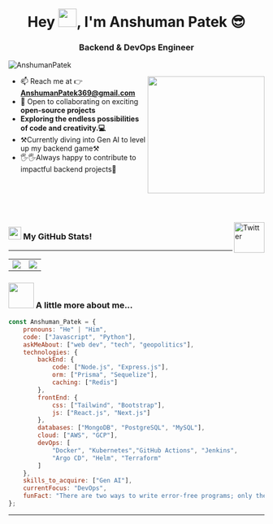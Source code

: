 <!--<p align="center"><img src="https://raw.githubusercontent.com/SurajPratap10/SurajPratap10/master/banner.jpg"></p> -->

<!--<h1 align="center">Hey 👋, I'm Anshuman Patek</h1> -->
<h1 align="center">Hey <img src="https://raw.githubusercontent.com/MartinHeinz/MartinHeinz/master/wave.gif" height="36px">, I'm Anshuman Patek 😎</h1>
 <!-- <img align=center width=100% src="https://readme-typing-svg.herokuapp.com?font=Sora&color=%2336BCF7&size=35&center=true&vCenter=true&width=600%&lines=Web+Developer;Full+stack+development"/> -->
<!--   <p align="center">I love to explore new technology 🚀</p> -->
<!--  <p align="center">Creating my own Sunshine 🌈</p> -->
<h3 align="center">Backend & DevOps Engineer</h3>
<!-- <h3 align="center">Anime World 🤖|| ☕☕Chai lover ☕☕ </h3> -->


<p align="left"> <img src="https://komarev.com/ghpvc/?username=AnshumanPatek&label=Profile%20views&color=0e75b6&style=flat" alt="AnshumanPatek" /> </p>
<!-- <img align="right" alt="Coder" src="https://camo.githubusercontent.com/a4c584bce1c41271485d28f92aaf9f581b3c88b68ca723b6edfd58b4ba988c2b/68747470733a2f2f63646e2e6472696262626c652e636f6d2f75736572732f313138373833362f73637265656e73686f74732f363533393432392f70726f6772616d65722e676966" width="400" /> -->
<img align='right' src="https://media.giphy.com/media/M9gbBd9nbDrOTu1Mqx/giphy.gif" width="230">


- 📫 Reach me at 👉 **AnshumanPatek369@gmail.com**
- 👯 Open to collaborating on exciting **open-source projects**
- **Exploring the endless possibilities of code and creativity.💻**
- ⚒️Currently diving into Gen AI to level up my backend game⚒️
- 🖐️🖐️Always happy to contribute to impactful backend projects🏁
  </p>
  <br/>
  <br/>
  <br/>
  <br/>
<a href="https://www.linkedin.com/in/anshuman-patek-4999021a8/" target="_blank"><img src="https://cdn2.iconfinder.com/data/icons/social-media-2199/64/social_media_isometric_14-linkedin-512.png" height="60px" width="60px" alt="Twitter" align="right"></a>

### <img src="https://raw.githubusercontent.com/Tarikul-Islam-Anik/Animated-Fluent-Emojis/master/Emojis/Travel%20and%20places/Star.png" alt=" " width="25" height="25" /> My GitHub Stats!
---
<table>
 <tr>
  <td><img align="center" src="https://github-readme-stats.vercel.app/api?username=anshumanpatek&show_icons=true&include_all_commits=true&theme=dark" /> </td>
  <td><img align="center" src="http://github-readme-streak-stats.herokuapp.com/?user=AnshumanPatek&theme=dark" /> </td>
 </tr>
</table> 
<!-- <div align="center"><img align="center" src="https://github-readme-activity-graph.vercel.app/graph?username=AnshumanPatek&theme=react-dark" alt="Anshuman Patek" /></div>
<br/> -->

### <img src="https://media.giphy.com/media/VgCDAzcKvsR6OM0uWg/giphy.gif" width="50"> A little more about me...  

```javascript
const Anshuman_Patek = {
    pronouns: "He" | "Him",
    code: ["Javascript", "Python"],
    askMeAbout: ["web dev", "tech", "geopolitics"],
    technologies: {
        backEnd: {
            code: ["Node.js", "Express.js"],
            orm: ["Prisma", "Sequelize"],
            caching: ["Redis"]
        },
        frontEnd: {
            css: ["Tailwind", "Bootstrap"],
            js: ["React.js", "Next.js"]
        },
        databases: ["MongoDB", "PostgreSQL", "MySQL"],
        cloud: ["AWS", "GCP"],
        devOps: [
            "Docker", "Kubernetes","GitHub Actions", "Jenkins", 
            "Argo CD", "Helm", "Terraform"
        ]
    },
    skills_to_acquire: ["Gen AI"],
    currentFocus: "DevOps",
    funFact: "There are two ways to write error-free programs; only the third one works"
};

```

<hr>
